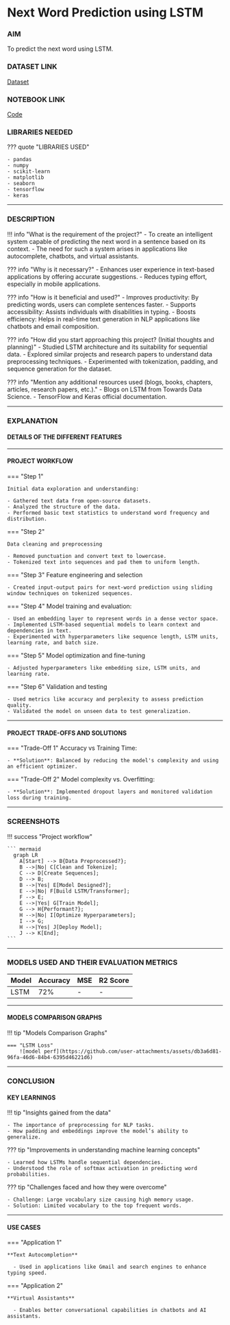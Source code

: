 

# Next Word Prediction using LSTM

### AIM 
To predict the next word using LSTM.


### DATASET LINK 
[Dataset](https://www.kaggle.com/datasets/muhammadbilalhaneef/sherlock-holmes-next-word-prediction-corpus)

### NOTEBOOK LINK 
[Code](https://colab.research.google.com/drive/1Y1icIR8ZViZzRn6LV-ZSuGvXHde8T7yA)


### LIBRARIES NEEDED

??? quote "LIBRARIES USED"

    - pandas
    - numpy
    - scikit-learn
    - matplotlib
    - seaborn
    - tensorflow
    - keras

--- 

### DESCRIPTION 


!!! info "What is the requirement of the project?"
    - To create an intelligent system capable of predicting the next word in a sentence based on its context.
    - The need for such a system arises in applications like autocomplete, chatbots, and virtual assistants.

??? info "Why is it necessary?"
    - Enhances user experience in text-based applications by offering accurate suggestions.
    - Reduces typing effort, especially in mobile applications.

??? info "How is it beneficial and used?"
    - Improves productivity: By predicting words, users can complete sentences faster.
    - Supports accessibility: Assists individuals with disabilities in typing.
    - Boosts efficiency: Helps in real-time text generation in NLP applications like chatbots and email composition.

??? info "How did you start approaching this project? (Initial thoughts and planning)"
    - Studied LSTM architecture and its suitability for sequential data.
    - Explored similar projects and research papers to understand data preprocessing techniques.
    - Experimented with tokenization, padding, and sequence generation for the dataset.

??? info "Mention any additional resources used (blogs, books, chapters, articles, research papers, etc.)."
    - Blogs on LSTM from Towards Data Science.
    - TensorFlow and Keras official documentation.


--- 

### EXPLANATION 

#### DETAILS OF THE DIFFERENT FEATURES 
---

#### PROJECT WORKFLOW 
=== "Step 1"

    Initial data exploration and understanding:

    - Gathered text data from open-source datasets.
    - Analyzed the structure of the data.
    - Performed basic text statistics to understand word frequency and distribution.

=== "Step 2"
    
    Data cleaning and preprocessing

    - Removed punctuation and convert text to lowercase.
    - Tokenized text into sequences and pad them to uniform length.

=== "Step 3"
    Feature engineering and selection
        
    - Created input-output pairs for next-word prediction using sliding window techniques on tokenized sequences.

=== "Step 4"
    Model training and evaluation:

    - Used an embedding layer to represent words in a dense vector space.
    - Implemented LSTM-based sequential models to learn context and dependencies in text. 
    - Experimented with hyperparameters like sequence length, LSTM units, learning rate, and batch size.

=== "Step 5"
    Model optimization and fine-tuning
        
    - Adjusted hyperparameters like embedding size, LSTM units, and learning rate.

=== "Step 6"
    Validation and testing

    - Used metrics like accuracy and perplexity to assess prediction quality.  
    - Validated the model on unseen data to test generalization. 

--- 

#### PROJECT TRADE-OFFS AND SOLUTIONS 

=== "Trade-Off 1"
    Accuracy vs Training Time:
        
    - **Solution**: Balanced by reducing the model's complexity and using an efficient optimizer.

=== "Trade-Off 2"
    Model complexity vs. Overfitting:
        
    - **Solution**: Implemented dropout layers and monitored validation loss during training.

--- 

### SCREENSHOTS 


!!! success "Project workflow"

    ``` mermaid
      graph LR
        A[Start] --> B{Data Preprocessed?};
        B -->|No| C[Clean and Tokenize];
        C --> D[Create Sequences];
        D --> B;
        B -->|Yes| E[Model Designed?];
        E -->|No| F[Build LSTM/Transformer];
        F --> E;
        E -->|Yes| G[Train Model];
        G --> H{Performant?};
        H -->|No| I[Optimize Hyperparameters];
        I --> G;
        H -->|Yes| J[Deploy Model];
        J --> K[End];
    ```


--- 

### MODELS USED AND THEIR EVALUATION METRICS 


|    Model   | Accuracy |  MSE  | R2 Score |
|------------|----------|-------|----------|
| LSTM       |    72%   |   -   |    -     |

--- 
#### MODELS COMPARISON GRAPHS 

!!! tip "Models Comparison Graphs"

    === "LSTM Loss"
        ![model perf](https://github.com/user-attachments/assets/db3a6d81-96fa-46d6-84b4-6395d46221d6)

---
### CONCLUSION 

#### KEY LEARNINGS 


!!! tip "Insights gained from the data"

    - The importance of preprocessing for NLP tasks.
    - How padding and embeddings improve the model’s ability to generalize.

??? tip "Improvements in understanding machine learning concepts"

    - Learned how LSTMs handle sequential dependencies.
    - Understood the role of softmax activation in predicting word probabilities.

??? tip "Challenges faced and how they were overcome"

    - Challenge: Large vocabulary size causing high memory usage.
    - Solution: Limited vocabulary to the top frequent words.

--- 

#### USE CASES

=== "Application 1"

    **Text Autocompletion**
    
      - Used in applications like Gmail and search engines to enhance typing speed.

=== "Application 2"

    **Virtual Assistants**
    
      - Enables better conversational capabilities in chatbots and AI assistants.
